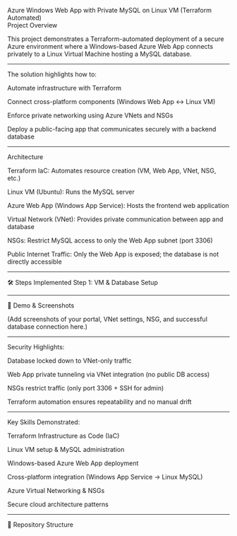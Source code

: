 Azure Windows Web App with Private MySQL on Linux VM (Terraform Automated)
<br>
Project Overview

This project demonstrates a Terraform-automated deployment of a secure Azure environment where a Windows-based Azure Web App connects privately to a Linux Virtual Machine hosting a MySQL database.

---

The solution highlights how to:

Automate infrastructure with Terraform

Connect cross-platform components (Windows Web App ↔ Linux VM)

Enforce private networking using Azure VNets and NSGs

Deploy a public-facing app that communicates securely with a backend database

---

Architecture

Terraform IaC: Automates resource creation (VM, Web App, VNet, NSG, etc.)

Linux VM (Ubuntu): Runs the MySQL server

Azure Web App (Windows App Service): Hosts the frontend web application

Virtual Network (VNet): Provides private communication between app and database

NSGs: Restrict MySQL access to only the Web App subnet (port 3306)

Public Internet Traffic: Only the Web App is exposed; the database is not directly accessible

---

🛠️ Steps Implemented Step 1: VM & Database Setup

---

📸 Demo & Screenshots

(Add screenshots of your portal, VNet settings, NSG, and successful database connection here.)

---

Security Highlights:

Database locked down to VNet-only traffic

Web App private tunneling via VNet integration (no public DB access)

NSGs restrict traffic (only port 3306 + SSH for admin)

Terraform automation ensures repeatability and no manual drift

---

Key Skills Demonstrated:

Terraform Infrastructure as Code (IaC)

Linux VM setup & MySQL administration

Windows-based Azure Web App deployment

Cross-platform integration (Windows App Service → Linux MySQL)

Azure Virtual Networking & NSGs

Secure cloud architecture patterns

---

📂 Repository Structure
